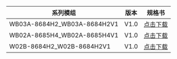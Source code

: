 



<!-- |     系列模组 |        描述        |     规格书     |
| ---------- | ------------ | -------------- |
| ESP8684-WROOM-01C-H2 |  内置芯片:ESP8684H2<br>Flash:2 MB<br>模组尺寸(mm):16×24×3.1   | [点击下载]() |
| ESP8684-WROOM-03-H2 |   内置芯片:ESP8684H2<br>Flash:2 MB<br>模组尺寸(mm):15×17.3×2.8   | [点击下载]() |
| ESP8684-WROOM-05-H2 |   内置芯片:ESP8684H2<br>Flash:2 MB<br>模组尺寸(mm):15×17.3×2.8   | [点击下载]() | -->

|     系列模组 |        版本        |     规格书     |
| ---------- | ------------ | -------------- |
| WB03A-8684H2_WB03A-8684H2V1 |  V1.0   | [点击下载](/docs/assets/download/esp/IOT精简-托盘-无包装-模板-WB03A-8684H2_WB03A-8684H2V1_306.pdf) |
| WB02A-8685H4_WB02A-8685H4V1 |   V1.0   | [点击下载](/docs/assets/download/esp/IOT精简-托盘-无包装-模板-WB02A-8685H4_WB02A-8685H4V1_310.pdf) |
| W02B-8684H2_W02B-8684H2V1 |   V1.0   | [点击下载](/docs/assets/download/esp/IOT精简-托盘-无包装-模板-W02B-8684H2_W02B-8684H2V1_308.pdf) |